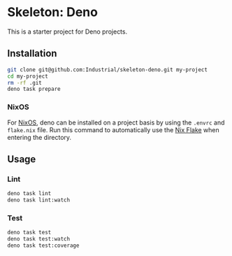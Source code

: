 # Skeleton: Deno

This is a starter project for Deno projects.

## Installation

```bash
git clone git@github.com:Industrial/skeleton-deno.git my-project
cd my-project
rm -rf .git
deno task prepare
```

### NixOS

For [NixOS](https://nixos.org/), deno can be installed on a project basis by
using the `.envrc` and `flake.nix` file. Run this command to automatically use
the [Nix Flake](https://nixos.wiki/wiki/Flakes) when entering the directory.

## Usage

### Lint

```bash
deno task lint
deno task lint:watch
```

### Test

```bash
deno task test
deno task test:watch
deno task test:coverage
```
